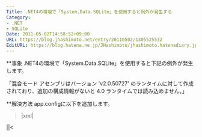 ```yaml
---
Title: .NET4の環境で「System.Data.SQLite」を使用すると例外が発生する
Category:
- .NET
- SQLite
Date: 2011-05-02T14:58:52+09:00
URL: https://blog.jhashimoto.net/entry/20110502/1305525532
EditURL: https://blog.hatena.ne.jp/JHashimoto/jhashimoto.hatenadiary.jp/atom/entry/12921228815717257746
---
```



**事象
.NET4の環境で「System.Data.SQLite」を使用すると下記の例外が発生します。

「混合モード アセンブリはバージョン 'v2.0.50727' のランタイムに対して作成されており、追加の構成情報がないと 4.0 ランタイムでは読み込めません。」

**解決方法
app.configに以下を追加します。
>|xml|
<configuration>
    <startup useLegacyV2RuntimeActivationPolicy="true">
        <supportedRuntime version="v4.0"/>
    </startup>
</configuration>
||<
